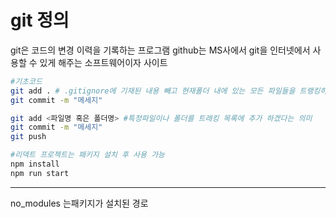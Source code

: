 # git 정의

git은 코드의 변경 이력을 기록하는 프로그램
github는 MS사에서 git을 인터넷에서 사용할 수 있게 해주는 소프트웨어이자 사이트

```bash
#기초코드
git add . # .gitignore에 기재된 내용 빼고 현재폴더 내에 있는 모든 파일들을 트랭킹하겠다는 의미
git commit -m "메세지"
```

```bash
git add <파일명 혹은 폴더명> #특정파일이나 폴더를 트래킹 목록에 추가 하겠다는 의미
git commit -m "메세지"
git push
```

```bash
#리덱트 프로젝트는 패키지 설치 후 사용 가능
npm install
npm run start
```

---

no_modules 는패키지가 설치된 경로
